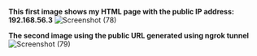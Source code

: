 **This first image shows my HTML page with the public IP address: 192.168.56.3**
![Screenshot (78)](https://github.com/user-attachments/assets/604ce88e-0097-486e-b23a-5ca07e8e0941)




**The second image using the public URL generated using ngrok tunnel**
![Screenshot (79)](https://github.com/user-attachments/assets/edcffda2-72f6-427b-a3ee-9c44cd13859d)

